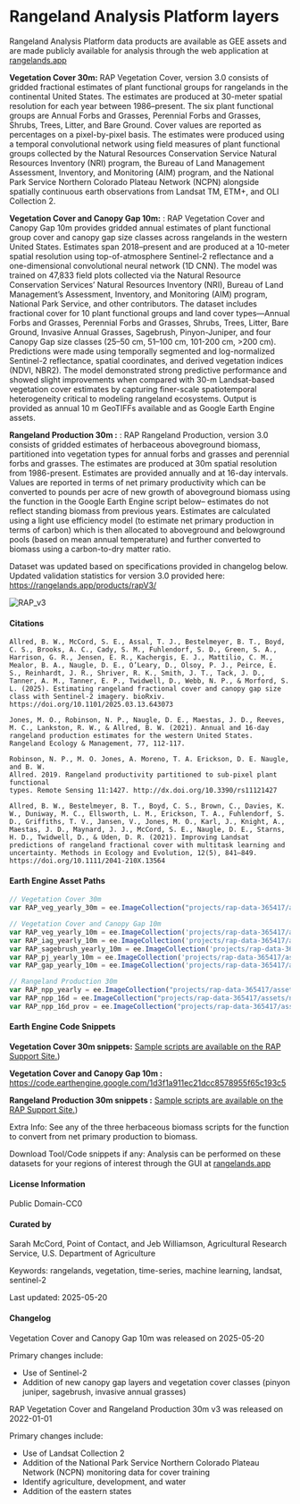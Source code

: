 # Rangeland Analysis Platform layers
Rangeland Analysis Platform data products are available as GEE assets and are made publicly available for analysis through the web application at [rangelands.app](https://rangelands.app)

**Vegetation Cover 30m:** RAP Vegetation Cover, version 3.0 consists of gridded fractional estimates of plant functional groups for rangelands in the continental United States. The estimates are produced at 30-meter spatial resolution for each year between 1986–present. The six plant functional groups are Annual Forbs and Grasses, Perennial Forbs and Grasses, Shrubs, Trees, Litter, and Bare Ground. Cover values are reported as percentages on a pixel-by-pixel basis. The estimates were produced using a temporal convolutional network using field measures of plant functional groups collected by the Natural Resources Conservation Service Natural Resources Inventory (NRI) program, the Bureau of Land Management Assessment, Inventory, and Monitoring (AIM) program, and the National Park Service Northern Colorado Plateau Network (NCPN) alongside spatially continuous earth observations from Landsat TM, ETM+, and OLI Collection 2. 

**Vegetation Cover and Canopy Gap 10m:** : RAP Vegetation Cover and Canopy Gap 10m provides gridded annual estimates of plant functional group cover and canopy gap size classes across rangelands in the western United States. Estimates span 2018–present and are produced at a 10-meter spatial resolution using top-of-atmosphere Sentinel-2 reflectance and a one-dimensional convolutional neural network (1D CNN). The model was trained on 47,833 field plots collected via the Natural Resource Conservation Services’ Natural Resources Inventory (NRI), Bureau of Land Management’s Assessment, Inventory, and Monitoring (AIM) program, National Park Service, and other contributors. The dataset includes fractional cover for 10 plant functional groups and land cover types—Annual Forbs and Grasses, Perennial Forbs and Grasses, Shrubs, Trees, Litter, Bare Ground, Invasive Annual Grasses, Sagebrush, Pinyon-Juniper, and four Canopy Gap size classes (25–50 cm, 51–100 cm, 101-200 cm, >200 cm). Predictions were made using temporally segmented and log-normalized Sentinel-2 reflectance, spatial coordinates, and derived vegetation indices (NDVI, NBR2). The model demonstrated strong predictive performance and showed slight improvements when compared with 30-m Landsat-based vegetation cover estimates by capturing finer-scale spatiotemporal heterogeneity critical to modeling rangeland ecosystems. Output is provided as annual 10 m GeoTIFFs available and as Google Earth Engine assets. 

**Rangeland Production 30m :** : RAP Rangeland Production, version 3.0 consists of gridded estimates of herbaceous aboveground biomass, partitioned into vegetation types for annual forbs and grasses and perennial forbs and grasses. The estimates are produced at 30m spatial resolution from 1986-present. Estimates are provided annually and at 16-day intervals. Values are reported in terms of net primary productivity which can be converted to pounds per acre of new growth of aboveground biomass using the function in the Google Earth Engine script below– estimates do not reflect standing biomass from previous years. Estimates are calculated using a light use efficiency model (to estimate net primary production in terms of carbon) which is then allocated to aboveground and belowground pools (based on mean annual temperature) and further converted to biomass using a carbon-to-dry matter ratio.

Dataset was updated based on specifications provided in changelog below. Updated validation statistics for version 3.0 provided here: https://rangelands.app/products/rapV3/

![RAP_v3](https://user-images.githubusercontent.com/33233973/148469528-e8e45e3b-bee6-4c00-907e-4f3b3dfb35c1.JPG)

#### Citations

```
Allred, B. W., McCord, S. E., Assal, T. J., Bestelmeyer, B. T., Boyd, C. S., Brooks, A. C., Cady, S. M., Fuhlendorf, S. D., Green, S. A., Harrison, G. R., Jensen, E. R., Kachergis, E. J., Mattilio, C. M., Mealor, B. A., Naugle, D. E., O’Leary, D., Olsoy, P. J., Peirce, E. S., Reinhardt, J. R., Shriver, R. K., Smith, J. T., Tack, J. D., Tanner, A. M., Tanner, E. P., Twidwell, D., Webb, N. P., & Morford, S. L. (2025). Estimating rangeland fractional cover and canopy gap size class with Sentinel-2 imagery. bioRxiv. https://doi.org/10.1101/2025.03.13.643073 

Jones, M. O., Robinson, N. P., Naugle, D. E., Maestas, J. D., Reeves, M. C., Lankston, R. W., & Allred, B. W. (2021). Annual and 16-day rangeland production estimates for the western United States. Rangeland Ecology & Management, 77, 112-117.

Robinson, N. P., M. O. Jones, A. Moreno, T. A. Erickson, D. E. Naugle, and B. W.
Allred. 2019. Rangeland productivity partitioned to sub-pixel plant functional
types. Remote Sensing 11:1427. http://dx.doi.org/10.3390/rs11121427

Allred, B. W., Bestelmeyer, B. T., Boyd, C. S., Brown, C., Davies, K. W., Duniway, M. C., Ellsworth, L. M., Erickson, T. A., Fuhlendorf, S. D., Griffiths, T. V., Jansen, V., Jones, M. O., Karl, J., Knight, A., Maestas, J. D., Maynard, J. J., McCord, S. E., Naugle, D. E., Starns, H. D., Twidwell, D., & Uden, D. R. (2021). Improving Landsat predictions of rangeland fractional cover with multitask learning and uncertainty. Methods in Ecology and Evolution, 12(5), 841–849. https://doi.org/10.1111/2041-210X.13564
```

#### Earth Engine Asset Paths

```js
// Vegetation Cover 30m 
var RAP_veg_yearly_30m = ee.ImageCollection("projects/rap-data-365417/assets/vegetation-cover-v3") // Plant functional types

// Vegetation Cover and Canopy Gap 10m 
var RAP_veg_yearly_10m = ee.ImageCollection('projects/rap-data-365417/assets/vegetation-cover-10m') // Plant functional types
var RAP_iag_yearly_10m = ee.ImageCollection('projects/rap-data-365417/assets/invasive-annual-grass-cover-10m') // Invasive annual grasses
var RAP_sagebrush_yearly_10m = ee.ImageCollection('projects/rap-data-365417/assets/sagebrush-cover-10m') // Sagebrush (Artemisia spp.)
var RAP_pj_yearly_10m = ee.ImageCollection('projects/rap-data-365417/assets/pj-cover-10m') // Pinyon-juniper
var RAP_gap_yearly_10m = ee.ImageCollection('projects/rap-data-365417/assets/gap-cover-10m') // Canopy gaps

// Rangeland Production 30m
var RAP_npp_yearly = ee.ImageCollection("projects/rap-data-365417/assets/npp-partitioned-v3") // Net primary production (yearly)
var RAP_npp_16d = ee.ImageCollection("projects/rap-data-365417/assets/npp-partitioned-16day-v3") // Net primary production (16-day)
var RAP_npp_16d_prov = ee.ImageCollection("projects/rap-data-365417/assets/npp-partitioned-16day-v3-provisional") // Net primary production (16-day) provisional
```

#### Earth Engine Code Snippets

**Vegetation Cover 30m snippets:** 
[Sample scripts are available on the RAP Support Site.](https://rangelands.app/support/61-processing-rap-data-in-google-earth-engine))

**Vegetation Cover and Canopy Gap 10m :** 
https://code.earthengine.google.com/1d3f1a911ec21dcc8578955f65c193c5

**Rangeland Production 30m snippets :** 
[Sample scripts are available on the RAP Support Site.](https://rangelands.app/support/61-processing-rap-data-in-google-earth-engine))

Extra Info: See any of the three herbaceous biomass scripts for the function to convert from net primary production to biomass.

Download Tool/Code snippets if any: Analysis can be performed on these datasets for your regions of interest through the GUI at [rangelands.app](https://rangelands.app)

#### License Information

Public Domain-CC0

#### Curated by
Sarah McCord, Point of Contact, and Jeb Williamson, Agricultural Research Service, U.S. Department of Agriculture

Keywords: rangelands, vegetation, time-series, machine learning, landsat, sentinel-2

Last updated: 2025-05-20

#### Changelog

Vegetation Cover and Canopy Gap 10m was released on 2025-05-20 

Primary changes include:

* Use of Sentinel-2 
* Addition of new canopy gap layers and vegetation cover classes (pinyon juniper, sagebrush, invasive annual grasses) 

RAP Vegetation Cover and Rangeland Production 30m v3 was released on 2022-01-01

Primary changes include:

* Use of Landsat Collection 2
* Addition of the National Park Service Northern Colorado Plateau Network (NCPN) monitoring data for cover training
* Identify agriculture, development, and water
* Addition of the eastern states
